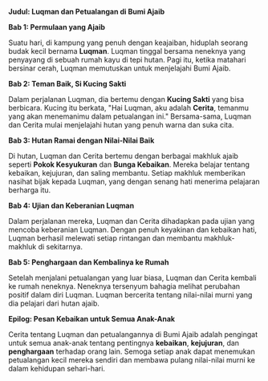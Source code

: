 **Judul: Luqman dan Petualangan di Bumi Ajaib**

**Bab 1: Permulaan yang Ajaib**

Suatu hari, di kampung yang penuh dengan keajaiban, hiduplah seorang budak kecil bernama **Luqman**. Luqman tinggal bersama neneknya yang penyayang di sebuah rumah kayu di tepi hutan. Pagi itu, ketika matahari bersinar cerah, Luqman memutuskan untuk menjelajahi Bumi Ajaib.

**Bab 2: Teman Baik, Si Kucing Sakti**

Dalam perjalanan Luqman, dia bertemu dengan **Kucing Sakti** yang bisa berbicara. Kucing itu berkata, "Hai Luqman, aku adalah **Cerita**, temanmu yang akan menemanimu dalam petualangan ini." Bersama-sama, Luqman dan Cerita mulai menjelajahi hutan yang penuh warna dan suka cita.

**Bab 3: Hutan Ramai dengan Nilai-Nilai Baik**

Di hutan, Luqman dan Cerita bertemu dengan berbagai makhluk ajaib seperti **Pokok Kesyukuran** dan **Bunga Kebaikan**. Mereka belajar tentang kebaikan, kejujuran, dan saling membantu. Setiap makhluk memberikan nasihat bijak kepada Luqman, yang dengan senang hati menerima pelajaran berharga itu.

**Bab 4: Ujian dan Keberanian Luqman**

Dalam perjalanan mereka, Luqman dan Cerita dihadapkan pada ujian yang mencoba keberanian Luqman. Dengan penuh keyakinan dan kebaikan hati, Luqman berhasil melewati setiap rintangan dan membantu makhluk-makhluk di sekitarnya.

**Bab 5: Penghargaan dan Kembalinya ke Rumah**

Setelah menjalani petualangan yang luar biasa, Luqman dan Cerita kembali ke rumah neneknya. Neneknya tersenyum bahagia melihat perubahan positif dalam diri Luqman. Luqman bercerita tentang nilai-nilai murni yang dia pelajari dari hutan ajaib.

**Epilog: Pesan Kebaikan untuk Semua Anak-Anak**

Cerita tentang Luqman dan petualangannya di Bumi Ajaib adalah pengingat untuk semua anak-anak tentang pentingnya **kebaikan**, **kejujuran**, dan **penghargaan** terhadap orang lain. Semoga setiap anak dapat menemukan petualangan kecil mereka sendiri dan membawa pulang nilai-nilai murni ke dalam kehidupan sehari-hari.
